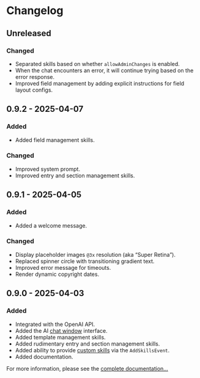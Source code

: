 # Changelog

## Unreleased

### Changed
- Separated skills based on whether `allowAdminChanges` is enabled.
- When the chat encounters an error, it will continue trying based on the error response.
- Improved field management by adding explicit instructions for field layout configs.

## 0.9.2 - 2025-04-07

### Added
- Added field management skills.

### Changed
- Improved system prompt.
- Improved entry and section management skills.

## 0.9.1 - 2025-04-05

### Added
- Added a welcome message.

### Changed
- Display placeholder images `@3x` resolution (aka “Super Retina”).
- Replaced spinner circle with transitioning gradient text.
- Improved error message for timeouts.
- Render dynamic copyright dates.

## 0.9.0 - 2025-04-03

### Added
- Integrated with the OpenAI API.
- Added the AI [chat window](https://plugins.doublesecretagency.com/sidekick/chat-window/) interface.
- Added template management skills.
- Added rudimentary entry and section management skills.
- Added ability to provide [custom skills](https://plugins.doublesecretagency.com/sidekick/custom-skills/) via the `AddSkillsEvent`.
- Added documentation.

For more information, please see the [complete documentation...](https://plugins.doublesecretagency.com/sidekick/)
